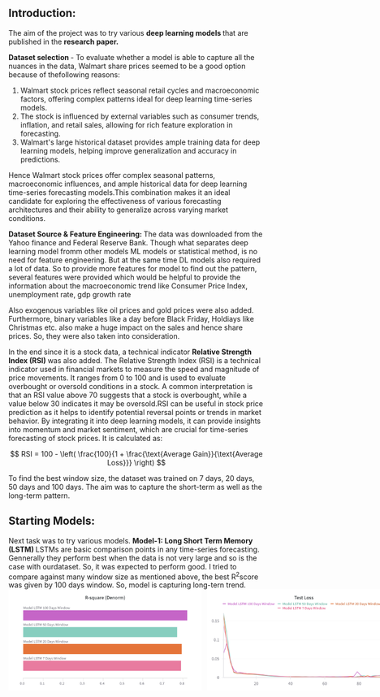 <h2> Introduction: </h2>
The aim of the project was to try various <b> deep learning models </b> that are published in the <b> research paper. </b> 

<b> Dataset selection </b>- To evaluate whether a model is able to capture all the nuances in the data, Walmart share prices seemed to be a good option because of thefollowing reasons:
1. Walmart stock prices reflect seasonal retail cycles and macroeconomic factors, offering complex patterns ideal for deep learning time-series models.
2. The stock is influenced by external variables such as consumer trends, inflation, and retail sales, allowing for rich feature exploration in forecasting.
3. Walmart's large historical dataset provides ample training data for deep learning models, helping improve generalization and accuracy in predictions. <br/>

Hence Walmart stock prices offer complex seasonal patterns, macroeconomic influences, and ample historical data for deep learning time-series forecasting models.This combination makes it an ideal candidate for exploring the effectiveness of various forecasting architectures and their ability to generalize across varying market conditions.

<b> Dataset Source & Feature Engineering: </b> The data was downloaded from the Yahoo finance and Federal Reserve Bank. Though what separates deep learning model fromm other models ML models or statistical method, is no need for feature engineering. But at the same time DL models also required a lot of data. 
So to provide more features for model to find out the pattern, several features were provided which would be helpful to provide the information about the macroeconomic trend like Consumer Price Index, unemployment rate, gdp growth rate    

Also exogenous variables like oil prices and gold prices were also added. Furthermore, binary variables like a day before Black Friday, Holdiays like Christmas etc. also make a huge impact on the sales and hence share prices. So, they were also taken into consideration.

In the end since it is a stock data, a technical indicator <b> Relative Strength Index (RSI) </b> was also added. The Relative Strength Index (RSI) is a technical indicator used in financial markets to measure the speed and magnitude of price movements. It ranges from 0 to 100 and is used to evaluate overbought or oversold conditions in a stock.
A common interpretation is that an RSI value above 70 suggests that a stock is overbought, while a value below 30 indicates it may be oversold.RSI can be useful in stock price prediction as it helps to identify potential reversal points or trends in market behavior. By integrating it into deep learning models, it can provide insights into momentum and market sentiment, which are crucial for time-series forecasting of stock prices.
It is calculated as:

$$
RSI = 100 - \left( \frac{100}{1 + \frac{\text{Average Gain}}{\text{Average Loss}}} \right)
$$

To find the best window size, the dataset was trained on 7 days, 20 days, 50 days and 100 days. The aim was to capture the short-term as well as the long-term pattern.   

<h2> Starting Models: </h2> Next task was to try various models.  
<b> Model-1: Long Short Term Memory (LSTM) </b> LSTMs are basic comparison points in any time-series forecasting. Gennerally they perform best when the data is not very large and so is the case with ourdataset. 
So, it was expected to perform good. I tried to compare against many window size as mentioned above, the best R<sup>2</sup>score was given by 100 days window. So, model is capturing long-tern trend. <br/>
<div style="display: flex;">
  <img src="scores_log/R-Square/R-Square (LSTM).png" alt="R2-Score LSTM Models" width="400" height="200" style="margin-right: 10px;">
  <img src="scores_log/Test Loss/Test Loss (LSTM).png" alt="Test Loss LSTM Models" width="400" height="200">
</div>
